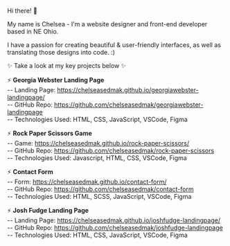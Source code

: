 Hi there! 👋 

My name is Chelsea - I'm a website designer and front-end developer based in NE Ohio.

I have a passion for creating beautiful & user-friendly interfaces, as well as translating those designs into code. :) 


 ✨ Take a look at my key projects below ✨ 

⚡ **Georgia Webster Landing Page** <br>
-- Landing Page: https://chelseasedmak.github.io/georgiawebster-landingpage/ <br>
-- GitHub Repo: https://github.com/chelseasedmak/georgiawebster-landingpage <br>
-- Technologies Used: HTML, CSS, JavaScript, VSCode, Figma <br>

⚡ **Rock Paper Scissors Game** <br>
-- Game: https://chelseasedmak.github.io/rock-paper-scissors/ <br>
-- GitHub Repo: https://github.com/chelseasedmak/rock-paper-scissors <br>
-- Technologies Used: Javascript, HTML, CSS, VSCode, Figma <br>

⚡ **Contact Form** <br>
-- Form: https://chelseasedmak.github.io/contact-form/ <br>
-- GitHub Repo: https://github.com/chelseasedmak/contact-form <br>
-- Technologies Used: HTML, SCSS, JavaScript, VSCode, Figma <br>

⚡ **Josh Fudge Landing Page** <br>
-- Landing Page: https://chelseasedmak.github.io/joshfudge-landingpage/ <br>
-- GitHub Repo: https://github.com/chelseasedmak/joshfudge-landingpage <br> 
-- Technologies Used: HTML, CSS, JavaScript, VSCode, Figma <br>

